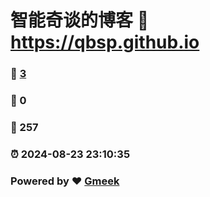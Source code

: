 # 智能奇谈的博客 :link: https://qbsp.github.io 
### :page_facing_up: [3](https://qbsp.github.io/tag.html) 
### :speech_balloon: 0 
### :hibiscus: 257 
### :alarm_clock: 2024-08-23 23:10:35 
### Powered by :heart: [Gmeek](https://github.com/Meekdai/Gmeek)
